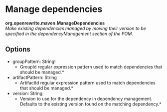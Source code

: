 # Manage dependencies

**org.openrewrite.maven.ManageDependencies**  
_Make existing dependencies managed by moving their version to be specified in the dependencyManagement section of the POM._

## Options

* groupPattern: String!
  * GroupId regular expression pattern used to match dependencies that should be managed.\*
* artifactPattern: String
  * ArtifactId regular expression pattern used to match dependencies that should be managed.\*
* version: String
  * Version to use for the dependency in dependency management. Defaults to the existing version found on the matching dependency.\*

